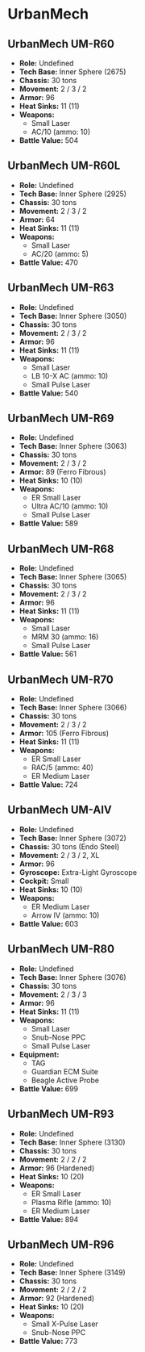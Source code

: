 # UrbanMech
## UrbanMech UM-R60
- **Role:** Undefined
- **Tech Base:** Inner Sphere (2675)
- **Chassis:** 30 tons
- **Movement:** 2 / 3 / 2
- **Armor:** 96
- **Heat Sinks:** 11 (11)
- **Weapons:**
  - Small Laser
  - AC/10 (ammo: 10)
- **Battle Value:** 504

## UrbanMech UM-R60L
- **Role:** Undefined
- **Tech Base:** Inner Sphere (2925)
- **Chassis:** 30 tons
- **Movement:** 2 / 3 / 2
- **Armor:** 64
- **Heat Sinks:** 11 (11)
- **Weapons:**
  - Small Laser
  - AC/20 (ammo: 5)
- **Battle Value:** 470

## UrbanMech UM-R63
- **Role:** Undefined
- **Tech Base:** Inner Sphere (3050)
- **Chassis:** 30 tons
- **Movement:** 2 / 3 / 2
- **Armor:** 96
- **Heat Sinks:** 11 (11)
- **Weapons:**
  - Small Laser
  - LB 10-X AC (ammo: 10)
  - Small Pulse Laser
- **Battle Value:** 540

## UrbanMech UM-R69
- **Role:** Undefined
- **Tech Base:** Inner Sphere (3063)
- **Chassis:** 30 tons
- **Movement:** 2 / 3 / 2
- **Armor:** 89 (Ferro Fibrous)
- **Heat Sinks:** 10 (10)
- **Weapons:**
  - ER Small Laser
  - Ultra AC/10 (ammo: 10)
  - Small Pulse Laser
- **Battle Value:** 589

## UrbanMech UM-R68
- **Role:** Undefined
- **Tech Base:** Inner Sphere (3065)
- **Chassis:** 30 tons
- **Movement:** 2 / 3 / 2
- **Armor:** 96
- **Heat Sinks:** 11 (11)
- **Weapons:**
  - Small Laser
  - MRM 30 (ammo: 16)
  - Small Pulse Laser
- **Battle Value:** 561

## UrbanMech UM-R70
- **Role:** Undefined
- **Tech Base:** Inner Sphere (3066)
- **Chassis:** 30 tons
- **Movement:** 2 / 3 / 2
- **Armor:** 105 (Ferro Fibrous)
- **Heat Sinks:** 11 (11)
- **Weapons:**
  - ER Small Laser
  - RAC/5 (ammo: 40)
  - ER Medium Laser
- **Battle Value:** 724

## UrbanMech UM-AIV
- **Role:** Undefined
- **Tech Base:** Inner Sphere (3072)
- **Chassis:** 30 tons (Endo Steel)
- **Movement:** 2 / 3 / 2, XL
- **Armor:** 96
- **Gyroscope:** Extra-Light Gyroscope
- **Cockpit:** Small
- **Heat Sinks:** 10 (10)
- **Weapons:**
  - ER Medium Laser
  - Arrow IV (ammo: 10)
- **Battle Value:** 603

## UrbanMech UM-R80
- **Role:** Undefined
- **Tech Base:** Inner Sphere (3076)
- **Chassis:** 30 tons
- **Movement:** 2 / 3 / 3
- **Armor:** 96
- **Heat Sinks:** 11 (11)
- **Weapons:**
  - Small Laser
  - Snub-Nose PPC
  - Small Pulse Laser
- **Equipment:**
  - TAG
  - Guardian ECM Suite
  - Beagle Active Probe
- **Battle Value:** 699

## UrbanMech UM-R93
- **Role:** Undefined
- **Tech Base:** Inner Sphere (3130)
- **Chassis:** 30 tons
- **Movement:** 2 / 2 / 2
- **Armor:** 96 (Hardened)
- **Heat Sinks:** 10 (20)
- **Weapons:**
  - ER Small Laser
  - Plasma Rifle (ammo: 10)
  - ER Medium Laser
- **Battle Value:** 894

## UrbanMech UM-R96
- **Role:** Undefined
- **Tech Base:** Inner Sphere (3149)
- **Chassis:** 30 tons
- **Movement:** 2 / 2 / 2
- **Armor:** 92 (Hardened)
- **Heat Sinks:** 10 (20)
- **Weapons:**
  - Small X-Pulse Laser
  - Snub-Nose PPC
- **Battle Value:** 773

